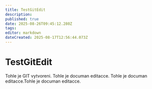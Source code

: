 ```yaml
---
title: TestGitEdit
description: 
published: true
date: 2025-08-26T09:45:12.280Z
tags: 
editor: markdown
dateCreated: 2025-08-17T12:56:44.073Z
---
```


# TestGitEdit
Tohle je GIT vytvoreni.
Tohle je documan editacce.
Tohle je documan editacce.Tohle je documan editacce.
